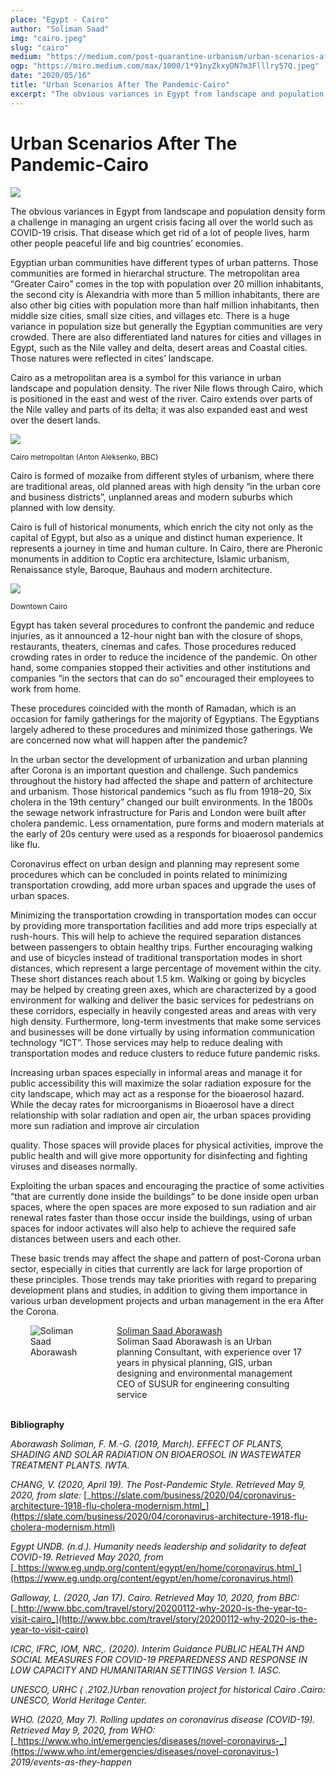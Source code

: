 ```yaml
---
place: "Egypt - Cairo"
author: "Soliman Saad"
img: "cairo.jpeg"
slug: "cairo"
medium: "https://medium.com/post-quarantine-urbanism/urban-scenarios-after-the-pandemic-fa4a726a4c30"
ogp: "https://miro.medium.com/max/1000/1*91nyZkxyDN7m3Flllry57Q.jpeg"
date: "2020/05/16"
title: "Urban Scenarios After The Pandemic-Cairo"
excerpt: "The obvious variances in Egypt from landscape and population density form a challenge in managing an urgent crisis facing all over the world such as COVID-19 crisis. That disease which get rid of a lot of people lives, harm other people peaceful life and big countries’ economies."
---
```


# Urban Scenarios After The Pandemic-Cairo

<img class="s t u hg ai" src="https://miro.medium.com/max/1000/1*91nyZkxyDN7m3Flllry57Q.jpeg"/>

The obvious variances in Egypt from landscape and population density form a challenge in managing an urgent crisis facing all over the world such as COVID-19 crisis. That disease which get rid of a lot of people lives, harm other people peaceful life and big countries’ economies.

Egyptian urban communities have different types of urban patterns. Those communities are formed in hierarchal structure. The metropolitan area “Greater Cairo” comes in the top with population over 20 million inhabitants, the second city is Alexandria with more than 5 million inhabitants, there are also other big cities with population more than half million inhabitants, then middle size cities, small size cities, and villages etc. There is a huge variance in population size but generally the Egyptian communities are very crowded. There are also differentiated land natures for cities and villages in Egypt, such as the Nile valley and delta, desert areas and Coastal cities. Those natures were reflected in cites’ landscape.

Cairo as a metropolitan area is a symbol for this variance in urban landscape and population density. The river Nile flows through Cairo, which is positioned in the east and west of the river. Cairo extends over parts of the Nile valley and parts of its delta; it was also expanded east and west over the desert lands.

<img class="s t u hg ai" src="https://miro.medium.com/max/1172/1*yRbFimP9oik98ORgEnWHLQ.png"/>

<small>Cairo metropolitan (Anton Aleksenko, BBC)</small>

Cairo is formed of mozaike from different styles of urbanism, where there are traditional areas, old planned areas with high density “in the urban core and business districts”, unplanned areas and modern suburbs which planned with low density.

Cairo is full of historical monuments, which enrich the city not only as the capital of Egypt, but also as a unique and distinct human experience. It represents a journey in time and human culture. In Cairo, there are Pheronic monuments in addition to Coptic era architecture, Islamic urbanism, Renaissance style, Baroque, Bauhaus and modern architecture.

<img class="s t u hg ai" src="https://miro.medium.com/max/1172/1*N59hSWWFmrjbOpGakzYVbg.png"/>

<small>Downtown Cairo</small>

Egypt has taken several procedures to confront the pandemic and reduce injuries, as it announced a 12-hour night ban with the closure of shops, restaurants, theaters, cinemas and cafes. Those procedures reduced crowding rates in order to reduce the incidence of the pandemic. On other hand, some companies stopped their activities and other institutions and companies “in the sectors that can do so” encouraged their employees to work from home.

These procedures coincided with the month of Ramadan, which is an occasion for family gatherings for the majority of Egyptians. The Egyptians largely adhered to these procedures and minimized those gatherings. We are concerned now what will happen after the pandemic?

In the urban sector the development of urbanization and urban planning after Corona is an important question and challenge. Such pandemics throughout the history had affected the shape and pattern of architecture and urbanism. Those historical pandemics “such as flu from 1918–20, Six cholera in the 19th century” changed our built environments. In the 1800s the sewage network infrastructure for Paris and London were built after cholera pandemic. Less ornamentation, pure forms and modern materials at the early of 20s century were used as a responds for bioaerosol pandemics like flu.

Coronavirus effect on urban design and planning may represent some procedures which can be concluded in points related to minimizing transportation crowding, add more urban spaces and upgrade the uses of urban spaces.

Minimizing the transportation crowding in transportation modes can occur by providing more transportation facilities and add more trips especially at rush-hours. This will help to achieve the required separation distances between passengers to obtain healthy trips. Further encouraging walking and use of bicycles instead of traditional transportation modes in short distances, which represent a large percentage of movement within the city. These short distances reach about 1.5 km. Walking or going by bicycles may be helped by creating green axes, which are characterized by a good environment for walking and deliver the basic services for pedestrians on these corridors, especially in heavily congested areas and areas with very high density. Furthermore, long-term investments that make some services and businesses will be done virtually by using information communication technology “ICT”. Those services may help to reduce dealing with transportation modes and reduce clusters to reduce future pandemic risks.

Increasing urban spaces especially in informal areas and manage it for public accessibility this will maximize the solar radiation exposure for the city landscape, which may act as a response for the bioaerosol hazard. While the decay rates for microorganisms in Bioaerosol have a direct relationship with solar radiation and open air, the urban spaces providing more sun radiation and improve air circulation

quality. Those spaces will provide places for physical activities, improve the public health and will give more opportunity for disinfecting and fighting viruses and diseases normally.

Exploiting the urban spaces and encouraging the practice of some activities “that are currently done inside the buildings” to be done inside open urban spaces, where the open spaces are more exposed to sun radiation and air renewal rates faster than those occur inside the buildings, using of urban spaces for indoor activates will also help to achieve the required safe distances between users and each other.

These basic trends may affect the shape and pattern of post-Corona urban sector, especially in cities that currently are lack for large proportion of these principles. Those trends may take priorities with regard to preparing development plans and studies, in addition to giving them importance in various urban development projects and urban management in the era After the Corona.

<div style="display:flex; justify-content: space-evenly">
    <div style="margin-right:1rem; width:18%">
        <img  alt="Soliman Saad Aborawash" src="https://miro.medium.com/fit/c/96/96/2*HPUTu5xl5_e7JsdRS4MWvQ.png"/><br/>
        <br/>
    </div>
    <div style="width: 60%;">
    <a href="https://medium.com/@saborawash1789?source=post_page-----fa4a726a4c30----------------------"> Soliman Saad Aborawash</a>
    <br/>
    Soliman Saad Aborawash is an Urban planning Consultant, with experience over 17 years in physical planning, GIS, urban designing and environmental management CEO of SUSUR for engineering consulting service
    </div>
</div>
<br/>

**Bibliography**

_Aborawash Soliman, F. M.-G. (2019, March). EFFECT OF PLANTS, SHADING AND SOLAR RADIATION ON BIOAEROSOL IN WASTEWATER TREATMENT PLANTS. IWTA._

_CHANG, V. (2020, April 19). The Post-Pandemic Style. Retrieved May 9, 2020, from slate:_ [_https://slate.com/business/2020/04/coronavirus-architecture-1918-flu-cholera-modernism.html_](https://slate.com/business/2020/04/coronavirus-architecture-1918-flu-cholera-modernism.html)

_Egypt UNDB. (n.d.). Humanity needs leadership and solidarity to defeat COVID-19. Retrieved May 2020, from_ [_https://www.eg.undp.org/content/egypt/en/home/coronavirus.html_](https://www.eg.undp.org/content/egypt/en/home/coronavirus.html)

_Galloway, L. (2020, Jan 17). Cairo. Retrieved May 10, 2020, from BBC:_ [_http://www.bbc.com/travel/story/20200112-why-2020-is-the-year-to-visit-cairo_](http://www.bbc.com/travel/story/20200112-why-2020-is-the-year-to-visit-cairo)

_ICRC, IFRC, IOM, NRC,. (2020). Interim Guidance PUBLIC HEALTH AND SOCIAL MEASURES FOR COVID-19 PREPAREDNESS AND RESPONSE IN LOW CAPACITY AND HUMANITARIAN SETTINGS Version 1. IASC._

_UNESCO, URHC ( .2102.)Urban renovation project for historical Cairo .Cairo: UNESCO, World Heritage Center._

_WHO. (2020, May 7). Rolling updates on coronavirus disease (COVID-19). Retrieved May 9, 2020, from WHO:_ [_https://www.who.int/emergencies/diseases/novel-coronavirus-_](https://www.who.int/emergencies/diseases/novel-coronavirus-) _2019/events-as-they-happen_
